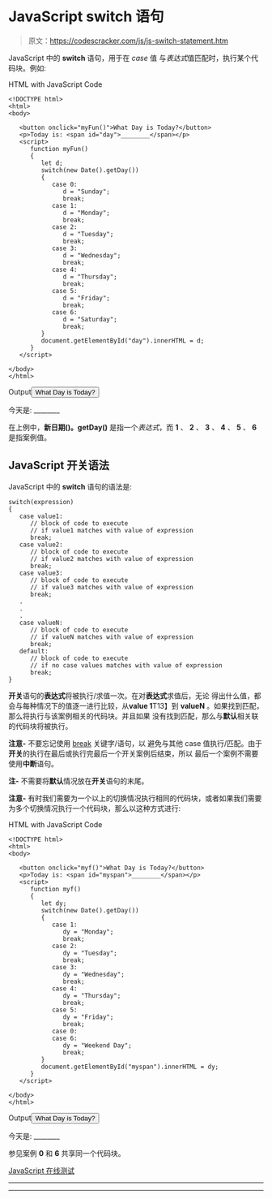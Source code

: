 # JavaScript switch 语句

> 原文：<https://codescracker.com/js/js-switch-statement.htm>

JavaScript 中的 **switch** 语句，用于在 *case* 值 与*表达式*值匹配时，执行某个代码块。例如:

HTML with JavaScript Code

```
<!DOCTYPE html>
<html>
<body>

   <button onclick="myFun()">What Day is Today?</button>
   <p>Today is: <span id="day">________</span></p>
   <script>
      function myFun()
      {
         let d;
         switch(new Date().getDay())
         {
            case 0:
               d = "Sunday";
               break;
            case 1:
               d = "Monday";
               break;
            case 2:
               d = "Tuesday";
               break;
            case 3:
               d = "Wednesday";
               break;
            case 4:
               d = "Thursday";
               break;
            case 5:
               d = "Friday";
               break;
            case 6:
               d = "Saturday";
               break;
         }
         document.getElementById("day").innerHTML = d;
      }
   </script>

</body>
</html>
```

Output<button onclick="myFun()">What Day is Today?</button>

今天是: ________

在上例中，**新日期()。getDay()** 是指一个*表达式*，而 **1** 、 **2** 、 **3** 、 **4** 、 **5** 、 **6** 是指案例值。

## JavaScript 开关语法

JavaScript 中的 **switch** 语句的语法是:

```
switch(expression)
{
   case value1:
      // block of code to execute
      // if value1 matches with value of expression
      break;
   case value2:
      // block of code to execute
      // if value2 matches with value of expression
      break;
   case value3:
      // block of code to execute
      // if value3 matches with value of expression
      break;
   .
   .
   .
   case valueN:
      // block of code to execute
      // if valueN matches with value of expression
      break;
   default:
      // block of code to execute
      // if no case values matches with value of expression
      break;
}
```

**开关**语句的**表达式**将被执行/求值一次。在对**表达式**求值后，无论 得出什么值，都会与每种情况下的值逐一进行比较，从**value 1**T13】到 **valueN** 。如果找到匹配，那么将执行与该案例相关的代码块。并且如果 没有找到匹配，那么与**默认**相关联的代码块将被执行。

**注意-** 不要忘记使用 [break](/js/js-break-continue.htm) 关键字/语句，以 避免与其他 case 值执行/匹配。由于**开关**的执行在最后或执行完最后一个开关案例后结束，所以 最后一个案例不需要使用**中断**语句。

**注-** 不需要将**默认**情况放在**开关**语句的末尾。

**注意-** 有时我们需要为一个以上的切换情况执行相同的代码块，或者如果我们需要 为多个切换情况执行一个代码块，那么以这种方式进行:

HTML with JavaScript Code

```
<!DOCTYPE html>
<html>
<body>

   <button onclick="myf()">What Day is Today?</button>
   <p>Today is: <span id="myspan">________</span></p>
   <script>
      function myf()
      {
         let dy;
         switch(new Date().getDay())
         {
            case 1:
               dy = "Monday";
               break;
            case 2:
               dy = "Tuesday";
               break;
            case 3:
               dy = "Wednesday";
               break;
            case 4:
               dy = "Thursday";
               break;
            case 5:
               dy = "Friday";
               break;
            case 0:
            case 6:
               dy = "Weekend Day";
               break;
         }
         document.getElementById("myspan").innerHTML = dy;
      }
   </script>

</body>
</html>
```

Output<button onclick="myf()">What Day is Today?</button>

今天是: ________

参见案例 **0** 和 **6** 共享同一个代码块。

[JavaScript 在线测试](/exam/showtest.php?subid=6)

* * *

* * *